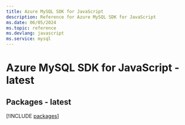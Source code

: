 ```yaml
---
title: Azure MySQL SDK for JavaScript
description: Reference for Azure MySQL SDK for JavaScript
ms.date: 06/05/2024
ms.topic: reference
ms.devlang: javascript
ms.service: mysql
---
```

# Azure MySQL SDK for JavaScript - latest
## Packages - latest
[!INCLUDE [packages](mysql-index.md)]
